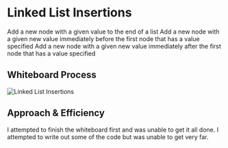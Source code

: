 # Linked List Insertions

Add a new node with a given value to the end of a list
Add a new node with a given new value immediately before the first node that has a value specified
Add a new node with a given new value immediately after the first node that has a value specified

## Whiteboard Process

![Linked List Insertions](./datastructures/lib/src/main/java/datastructures/linkedlist/LinkedListInsertions.png)

## Approach & Efficiency

I attempted to finish the whiteboard first and was unable to get it all done. I attempted to write out some of the code but was unable to get very far.
